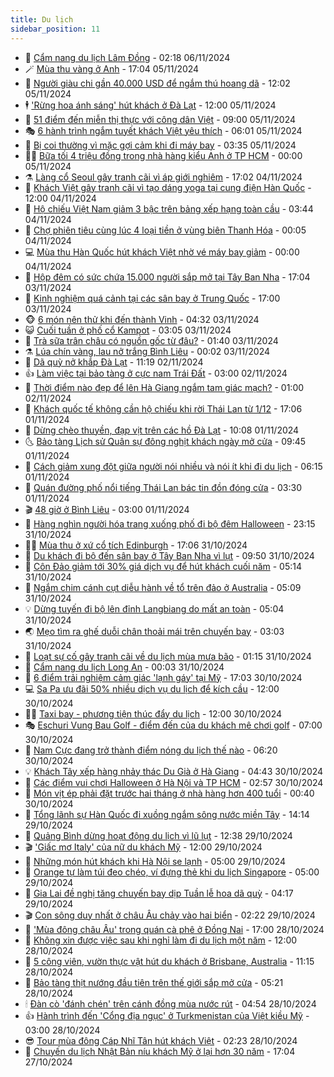 ```yaml
---
title: Du lịch
sidebar_position: 11
---
```


<!-- vnexpress-du-lich:START -->
- 💂 [Cẩm nang du lịch Lâm Đồng](https://vnexpress.net/cam-nang-du-lich-lam-dong-4807324.html) - 02:18 06/11/2024
- 🪄 [Mùa thu vàng ở Anh](https://vnexpress.net/mua-thu-vang-o-anh-4812257.html) - 17:04 05/11/2024
- 🦅 [Người giàu chi gần 40.000 USD để ngắm thú hoang dã](https://vnexpress.net/nguoi-giau-chi-gan-40-000-usd-de-ngam-thu-hoang-da-4812286.html) - 12:02 05/11/2024
- 🕴 [&#39;Rừng hoa ánh sáng&#39; hút khách ở Đà Lạt](https://vnexpress.net/rung-hoa-anh-sang-hut-khach-o-da-lat-4812419.html) - 12:00 05/11/2024
- 👀 [51 điểm đến miễn thị thực với công dân Việt](https://vnexpress.net/51-diem-den-mien-thi-thuc-voi-cong-dan-viet-4811874.html) - 09:00 05/11/2024
- 🎭 [6 hành trình ngắm tuyết khách Việt yêu thích](https://vnexpress.net/6-hanh-trinh-ngam-tuyet-khach-viet-yeu-thich-4812087.html) - 06:01 05/11/2024
- 🦒 [Bị coi thường vì mặc gợi cảm khi đi máy bay](https://vnexpress.net/bi-coi-thuong-vi-mac-goi-cam-khi-di-may-bay-4812219.html) - 03:35 05/11/2024
- 👨‍🏫 [Bữa tối 4 triệu đồng trong nhà hàng kiểu Anh ở TP HCM](https://vnexpress.net/bua-toi-4-trieu-dong-trong-nha-hang-kieu-anh-o-tp-hcm-4811435.html) - 00:00 05/11/2024
- ⚗️ [Làng cổ Seoul gây tranh cãi vì áp giới nghiêm](https://vnexpress.net/lang-co-seoul-gay-tranh-cai-vi-ap-gioi-nghiem-4812004.html) - 17:02 04/11/2024
- 🥸 [Khách Việt gây tranh cãi vì tạo dáng yoga tại cung điện Hàn Quốc](https://vnexpress.net/khach-viet-gay-tranh-cai-vi-tao-dang-yoga-tai-cung-dien-han-quoc-4811598.html) - 12:00 04/11/2024
- 🤠 [Hộ chiếu Việt Nam giảm 3 bậc trên bảng xếp hạng toàn cầu](https://vnexpress.net/ho-chieu-viet-nam-giam-3-bac-tren-bang-xep-hang-toan-cau-4811730.html) - 03:44 04/11/2024
- 🚀 [Chợ phiên tiêu cùng lúc 4 loại tiền ở vùng biên Thanh Hóa](https://vnexpress.net/cho-phien-tieu-cung-luc-4-loai-tien-o-vung-bien-thanh-hoa-4811444.html) - 00:05 04/11/2024
- 💻 [Mùa thu Hàn Quốc hút khách Việt nhờ vé máy bay giảm](https://vnexpress.net/mua-thu-han-quoc-hut-khach-viet-nho-ve-may-bay-giam-4810178.html) - 00:00 04/11/2024
- 💼 [Hộp đêm có sức chứa 15.000 người sắp mở tại Tây Ban Nha](https://vnexpress.net/hop-dem-co-suc-chua-15-000-nguoi-sap-mo-tai-tay-ban-nha-4811662.html) - 17:04 03/11/2024
- 🤡 [Kinh nghiệm quá cảnh tại các sân bay ở Trung Quốc](https://vnexpress.net/kinh-nghiem-qua-canh-tai-cac-san-bay-o-trung-quoc-4811188.html) - 17:00 03/11/2024
- 🐵 [6 món nên thử khi đến thành Vinh](https://vnexpress.net/6-mon-nen-thu-khi-den-thanh-vinh-4801558.html) - 04:32 03/11/2024
- 😺 [Cuối tuần ở phố cổ Kampot](https://vnexpress.net/cuoi-tuan-o-pho-co-kampot-4810931.html) - 03:05 03/11/2024
- 🌈 [Trà sữa trân châu có nguồn gốc từ đâu?](https://vnexpress.net/tra-sua-tran-chau-co-nguon-goc-tu-dau-4811471.html) - 01:40 03/11/2024
- ⚗️ [Lúa chín vàng, lau nở trắng Bình Liêu](https://vnexpress.net/lua-chin-vang-lau-no-trang-binh-lieu-4810922.html) - 00:02 03/11/2024
- 👀 [Dã quỳ nở khắp Đà Lạt](https://vnexpress.net/da-quy-no-khap-da-lat-4810633.html) - 11:19 02/11/2024
- 👍 [Làm việc tại bảo tàng ở cực nam Trái Đất](https://vnexpress.net/lam-viec-tai-bao-tang-o-cuc-nam-trai-dat-4811090.html) - 03:00 02/11/2024
- 💄 [Thời điểm nào đẹp để lên Hà Giang ngắm tam giác mạch?](https://vnexpress.net/thoi-diem-nao-dep-de-len-ha-giang-ngam-tam-giac-mach-4810996.html) - 01:00 02/11/2024
- 🥷 [Khách quốc tế không cần hộ chiếu khi rời Thái Lan từ 1/12](https://vnexpress.net/khach-quoc-te-khong-can-ho-chieu-khi-roi-thai-lan-tu-1-12-4811214.html) - 17:06 01/11/2024
- 📝 [Dừng chèo thuyền, đạp vịt trên các hồ Đà Lạt](https://vnexpress.net/dung-cheo-thuyen-dap-vit-tren-cac-ho-da-lat-4810976.html) - 10:08 01/11/2024
- 🌜 [Bảo tàng Lịch sử Quân sự đông nghịt khách ngày mở cửa](https://vnexpress.net/bao-tang-lich-su-quan-su-dong-nghit-khach-ngay-mo-cua-4811122.html) - 09:45 01/11/2024
- 📝 [Cách giảm xung đột giữa người nói nhiều và nói ít khi đi du lịch](https://vnexpress.net/cach-giam-xung-dot-giua-nguoi-noi-nhieu-va-noi-it-khi-di-du-lich-4810892.html) - 06:15 01/11/2024
- 🧰 [Quán đường phố nổi tiếng Thái Lan bác tin đồn đóng cửa](https://vnexpress.net/quan-duong-pho-noi-tieng-thai-lan-bac-tin-don-dong-cua-4810260.html) - 03:30 01/11/2024
- 🎬 [48 giờ ở Bình Liêu](https://vnexpress.net/48-gio-o-binh-lieu-4810528.html) - 03:00 01/11/2024
- 🧐 [Hàng nghìn người hóa trang xuống phố đi bộ đêm Halloween](https://vnexpress.net/hang-nghin-nguoi-hoa-trang-xuong-pho-di-bo-dem-halloween-4810831.html) - 23:15 31/10/2024
- 👨‍🏫 [Mùa thu ở xứ cổ tích Edinburgh](https://vnexpress.net/mua-thu-o-xu-co-tich-edinburgh-4810550.html) - 17:06 31/10/2024
- 🦣 [Du khách đi bộ đến sân bay ở Tây Ban Nha vì lụt](https://vnexpress.net/du-khach-di-bo-den-san-bay-o-tay-ban-nha-vi-lut-4810723.html) - 09:50 31/10/2024
- 🌋 [Côn Đảo giảm tới 30% giá dịch vụ để hút khách cuối năm](https://vnexpress.net/con-dao-giam-toi-30-gia-dich-vu-de-hut-khach-cuoi-nam-4808309.html) - 05:14 31/10/2024
- 🦄 [Ngắm chim cánh cụt diễu hành về tổ trên đảo ở Australia](https://vnexpress.net/ngam-chim-canh-cut-dieu-hanh-ve-to-tren-dao-o-australia-4809841.html) - 05:09 31/10/2024
- 💡 [Dừng tuyến đi bộ lên đỉnh Langbiang do mất an toàn](https://vnexpress.net/dung-tuyen-di-bo-len-dinh-langbiang-do-mat-an-toan-4810629.html) - 05:04 31/10/2024
- 🌏 [Mẹo tìm ra ghế duỗi chân thoải mái trên chuyến bay](https://vnexpress.net/meo-tim-ra-ghe-duoi-chan-thoai-mai-tren-chuyen-bay-4810404.html) - 03:03 31/10/2024
- 💂 [Loạt sự cố gây tranh cãi về du lịch mùa mưa bão](https://vnexpress.net/loat-su-co-gay-tranh-cai-ve-du-lich-mua-mua-bao-4809786.html) - 01:15 31/10/2024
- 🤩 [Cẩm nang du lịch Long An](https://vnexpress.net/cam-nang-du-lich-long-an-4796307.html) - 00:03 31/10/2024
- 💪 [6 điểm trải nghiệm cảm giác &#39;lạnh gáy&#39; tại Mỹ](https://vnexpress.net/6-diem-trai-nghiem-cam-giac-lanh-gay-tai-my-4810246.html) - 17:03 30/10/2024
- 💻 [Sa Pa ưu đãi 50% nhiều dịch vụ du lịch để kích cầu](https://vnexpress.net/sa-pa-uu-dai-50-nhieu-dich-vu-du-lich-de-kich-cau-4810207.html) - 12:00 30/10/2024
- 🧑‍💻 [Taxi bay - phương tiện thúc đẩy du lịch](https://vnexpress.net/taxi-bay-phuong-tien-thuc-day-du-lich-4810284.html) - 12:00 30/10/2024
- 🎭 [Eschuri Vung Bau Golf - điểm đến của du khách mê chơi golf](https://vnexpress.net/eschuri-vung-bau-golf-diem-den-cua-du-khach-me-choi-golf-4809801.html) - 07:00 30/10/2024
- 🧐 [Nam Cực đang trở thành điểm nóng du lịch thế nào](https://vnexpress.net/nam-cuc-dang-tro-thanh-diem-nong-du-lich-the-nao-4810139.html) - 06:20 30/10/2024
- 💡 [Khách Tây xếp hàng nhảy thác Du Già ở Hà Giang](https://vnexpress.net/khach-tay-xep-hang-nhay-thac-du-gia-o-ha-giang-4809279.html) - 04:43 30/10/2024
- 🌊 [Các điểm vui chơi Halloween ở Hà Nội và TP HCM](https://vnexpress.net/cac-diem-vui-choi-halloween-o-ha-noi-va-tp-hcm-4809912.html) - 02:57 30/10/2024
- 🎃 [Món vịt ép phải đặt trước hai tháng ở nhà hàng hơn 400 tuổi](https://vnexpress.net/mon-vit-ep-phai-dat-truoc-hai-thang-o-nha-hang-hon-400-tuoi-4806938.html) - 00:40 30/10/2024
- 🧠 [Tổng lãnh sự Hàn Quốc đi xuồng ngắm sông nước miền Tây](https://vnexpress.net/tong-lanh-su-han-quoc-di-xuong-ngam-song-nuoc-mien-tay-4809933.html) - 14:14 29/10/2024
- 💄 [Quảng Bình dừng hoạt động du lịch vì lũ lụt](https://vnexpress.net/quang-binh-dung-hoat-dong-du-lich-vi-lu-lut-4809903.html) - 12:38 29/10/2024
- 🎬 [&#39;Giấc mơ Italy&#39; của nữ du khách Mỹ](https://vnexpress.net/giac-mo-italy-cua-nu-du-khach-my-4809503.html) - 12:00 29/10/2024
- 🐻 [Những món hút khách khi Hà Nội se lạnh](https://vnexpress.net/nhung-mon-hut-khach-khi-ha-noi-se-lanh-4809188.html) - 05:00 29/10/2024
- 🌝 [Orange tự làm túi đeo chéo, ví đựng thẻ khi du lịch Singapore](https://vnexpress.net/orange-tu-lam-tui-deo-cheo-vi-dung-the-khi-du-lich-singapore-4805289.html) - 05:00 29/10/2024
- 🤩 [Gia Lai đề nghị tăng chuyến bay dịp Tuần lễ hoa dã quỳ](https://vnexpress.net/gia-lai-de-nghi-tang-chuyen-bay-dip-tuan-le-hoa-da-quy-4809614.html) - 04:17 29/10/2024
- 🎬 [Con sông duy nhất ở châu Âu chảy vào hai biển](https://vnexpress.net/con-song-duy-nhat-o-chau-au-chay-vao-hai-bien-4809500.html) - 02:22 29/10/2024
- 🦩 [&#39;Mùa đông châu Âu&#39; trong quán cà phê ở Đồng Nai](https://vnexpress.net/mua-dong-chau-au-trong-quan-ca-phe-o-dong-nai-4807723.html) - 17:00 28/10/2024
- 🦍 [Không xin được việc sau khi nghỉ làm đi du lịch một năm](https://vnexpress.net/khong-xin-duoc-viec-sau-khi-nghi-lam-di-du-lich-mot-nam-4809072.html) - 12:00 28/10/2024
- 👀 [5 công viên, vườn thực vật hút du khách ở Brisbane, Australia](https://vnexpress.net/5-cong-vien-vuon-thuc-vat-hut-du-khach-o-brisbane-australia-4809439.html) - 11:15 28/10/2024
- 🧰 [Bảo tàng thịt nướng đầu tiên trên thế giới sắp mở cửa](https://vnexpress.net/bao-tang-thit-nuong-dau-tien-tren-the-gioi-sap-mo-cua-4809091.html) - 05:21 28/10/2024
- 🕯 [Đàn cò &#39;đánh chén&#39; trên cánh đồng mùa nước rút](https://vnexpress.net/dan-co-danh-chen-tren-canh-dong-mua-nuoc-rut-4809134.html) - 04:54 28/10/2024
- 👍 [Hành trình đến &#39;Cổng địa ngục&#39; ở Turkmenistan của Việt kiều Mỹ](https://vnexpress.net/hanh-trinh-den-cong-dia-nguc-o-turkmenistan-cua-viet-kieu-my-4807352.html) - 03:00 28/10/2024
- 😎 [Tour mùa đông Cáp Nhĩ Tân hút khách Việt](https://vnexpress.net/tour-mua-dong-cap-nhi-tan-hut-khach-viet-4808357.html) - 02:23 28/10/2024
- 🐘 [Chuyến du lịch Nhật Bản níu khách Mỹ ở lại hơn 30 năm](https://vnexpress.net/chuyen-du-lich-nhat-ban-niu-khach-my-o-lai-hon-30-nam-4808853.html) - 17:04 27/10/2024<!-- vnexpress-du-lich:END -->
